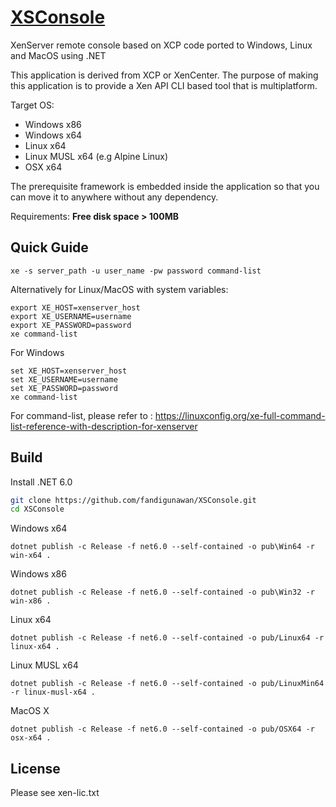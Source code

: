 # <u>XSConsole</u>

XenServer remote console based on XCP code ported to Windows, Linux and MacOS using .NET

This application is derived from XCP or XenCenter. The purpose of making this application is to provide a Xen API CLI based tool that is multiplatform.

Target OS:

- Windows x86
- Windows x64
- Linux x64
- Linux MUSL x64 (e.g Alpine Linux)
- OSX x64

The prerequisite framework is embedded inside the application so that you can move it to anywhere without any dependency.

Requirements:
**Free disk space > 100MB**

## Quick Guide

```
xe -s server_path -u user_name -pw password command-list
```

Alternatively for Linux/MacOS with system variables:
```
export XE_HOST=xenserver_host
export XE_USERNAME=username
export XE_PASSWORD=password
xe command-list
```
For Windows
```
set XE_HOST=xenserver_host
set XE_USERNAME=username
set XE_PASSWORD=password
xe command-list
```


For command-list, please refer to : https://linuxconfig.org/xe-full-command-list-reference-with-description-for-xenserver

## Build

Install .NET 6.0


```bash
git clone https://github.com/fandigunawan/XSConsole.git
cd XSConsole
```

Windows x64

```
dotnet publish -c Release -f net6.0 --self-contained -o pub\Win64 -r win-x64 .
```

Windows x86

```
dotnet publish -c Release -f net6.0 --self-contained -o pub\Win32 -r win-x86 .
```

Linux x64

```
dotnet publish -c Release -f net6.0 --self-contained -o pub/Linux64 -r linux-x64 .
```

Linux MUSL x64

```
dotnet publish -c Release -f net6.0 --self-contained -o pub/LinuxMin64 -r linux-musl-x64 .
```

MacOS X

```
dotnet publish -c Release -f net6.0 --self-contained -o pub/OSX64 -r osx-x64 .
```

## License
Please see xen-lic.txt